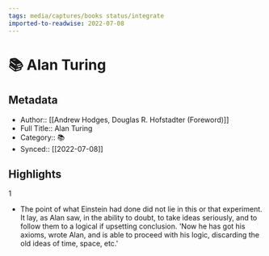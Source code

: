 ```yaml
---
tags: media/captures/books status/integrate
imported-to-readwise: 2022-07-08
---
```

# 📚 Alan Turing

## Metadata
- Author:: [[Andrew Hodges, Douglas R. Hofstadter (Foreword)]]
- Full Title:: Alan Turing
- Category:: 📚
- Synced:: [[2022-07-08]]

## Highlights
1
- The point of what Einstein had done did not lie in this or that experiment. It lay, as Alan saw, in the ability to doubt, to take ideas seriously, and to follow them to a logical if upsetting conclusion. 'Now he has got his axioms, wrote Alan, and is able to proceed with his logic, discarding the old ideas of time, space, etc.'
